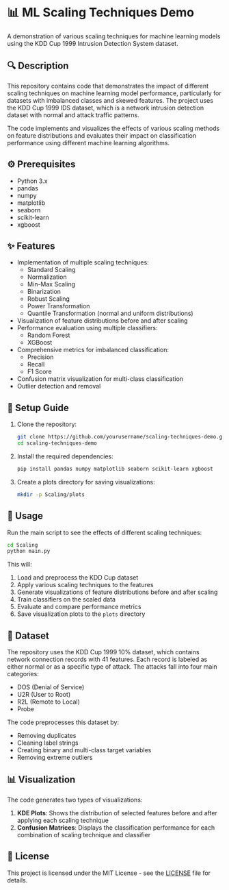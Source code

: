 # 📊 ML Scaling Techniques Demo

A demonstration of various scaling techniques for machine learning models using the KDD Cup 1999 Intrusion Detection System dataset.

## 🔍 Description

This repository contains code that demonstrates the impact of different scaling techniques on machine learning model performance, particularly for datasets with imbalanced classes and skewed features. The project uses the KDD Cup 1999 IDS dataset, which is a network intrusion detection dataset with normal and attack traffic patterns.

The code implements and visualizes the effects of various scaling methods on feature distributions and evaluates their impact on classification performance using different machine learning algorithms.

## ⚙️ Prerequisites

- Python 3.x
- pandas
- numpy
- matplotlib
- seaborn
- scikit-learn
- xgboost

## ✨ Features

- Implementation of multiple scaling techniques:
  - Standard Scaling
  - Normalization
  - Min-Max Scaling
  - Binarization
  - Robust Scaling
  - Power Transformation
  - Quantile Transformation (normal and uniform distributions)
- Visualization of feature distributions before and after scaling
- Performance evaluation using multiple classifiers:
  - Random Forest
  - XGBoost
- Comprehensive metrics for imbalanced classification:
  - Precision
  - Recall
  - F1 Score
- Confusion matrix visualization for multi-class classification
- Outlier detection and removal

## 🚀 Setup Guide

1. Clone the repository:
   ```bash
   git clone https://github.com/yourusername/scaling-techniques-demo.git
   cd scaling-techniques-demo
   ```

2. Install the required dependencies:
   ```bash
   pip install pandas numpy matplotlib seaborn scikit-learn xgboost
   ```

3. Create a plots directory for saving visualizations:
   ```bash
   mkdir -p Scaling/plots
   ```

## 📝 Usage

Run the main script to see the effects of different scaling techniques:

```bash
cd Scaling
python main.py
```

This will:
1. Load and preprocess the KDD Cup dataset
2. Apply various scaling techniques to the features
3. Generate visualizations of feature distributions before and after scaling
4. Train classifiers on the scaled data
5. Evaluate and compare performance metrics
6. Save visualization plots to the `plots` directory

## 🧩 Dataset

The repository uses the KDD Cup 1999 10% dataset, which contains network connection records with 41 features. Each record is labeled as either normal or as a specific type of attack. The attacks fall into four main categories:
- DOS (Denial of Service)
- U2R (User to Root)
- R2L (Remote to Local)
- Probe

The code preprocesses this dataset by:
- Removing duplicates
- Cleaning label strings
- Creating binary and multi-class target variables
- Removing extreme outliers

## 📊 Visualization

The code generates two types of visualizations:
1. **KDE Plots**: Shows the distribution of selected features before and after applying each scaling technique
2. **Confusion Matrices**: Displays the classification performance for each combination of scaling technique and classifier

## 📄 License

This project is licensed under the MIT License - see the [LICENSE](LICENSE) file for details.
